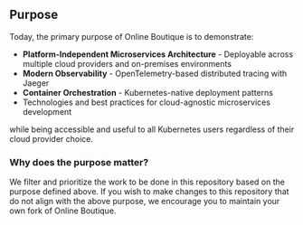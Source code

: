 ## Purpose

Today, the primary purpose of Online Boutique is to demonstrate:

* **Platform-Independent Microservices Architecture** - Deployable across multiple cloud providers and on-premises environments
* **Modern Observability** - OpenTelemetry-based distributed tracing with Jaeger
* **Container Orchestration** - Kubernetes-native deployment patterns
* Technologies and best practices for cloud-agnostic microservices development

while being accessible and useful to all Kubernetes users regardless of their cloud provider choice.

### Why does the purpose matter?

We filter and prioritize the work to be done in this repository based on the purpose defined above.
If you wish to make changes to this repository that do not align with the above purpose, we encourage you to maintain your own fork of Online Boutique.

